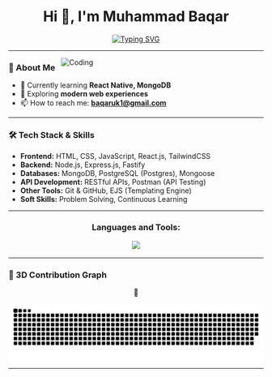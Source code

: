 <h1 align="center">Hi 👋, I'm Muhammad Baqar</h1>

<div align="center">
  <a href="https://git.io/typing-svg" align="center">
    <img
      src="https://readme-typing-svg.herokuapp.com?font=poppins&size=25&weight=900&pause=1000&color=8651F7&&center=true&vCenter=true&random=false&width=600&lines=Full-Stack+Developer+from+Pakistan+🇵🇰;Passionate+about+Web+%26+Mobile+Development;Always+Learning+%26+Building+%E2%9C%8C"
      alt="Typing SVG"
    />
  </a>
</div>

---

<img align="right" alt="Coding" width="400" src="https://camo.githubusercontent.com/1a28adbdab3fbb859ff593fcb88c8af70f97abebd21879da637ac2855d5a98ea/68747470733a2f2f7777772e77656232347a6f6e652e636f6d2f77702d636f6e74656e742f75706c6f6164732f323032322f30392f3263373738655f38396430396333383062376234613039626364626362333239633437333462335f6d76322e676966">

### 📌 About Me  
- 🌱 Currently learning **React Native, MongoDB**  
- 🚀 Exploring **modern web experiences**  
- 📫 How to reach me: **baqaruk1@gmail.com**  

---

### 🛠️ Tech Stack & Skills  

- **Frontend:** HTML, CSS, JavaScript, React.js, TailwindCSS  
- **Backend:** Node.js, Express.js, Fastify  
- **Databases:** MongoDB, PostgreSQL (Postgres), Mongoose  
- **API Development:** RESTful APIs, Postman (API Testing)  
- **Other Tools:** Git & GitHub, EJS (Templating Engine)  
- **Soft Skills:** Problem Solving, Continuous Learning  

---

<h3 align="center">Languages and Tools:</h3>
<p align="center"> 
  <img src="https://skillicons.dev/icons?i=html,css,js,react,tailwind,nodejs,express,mongodb,postgres,redux,git,github,postman" />
</p>

---




### 🎨 3D Contribution Graph  

<p align="center">
     🐍
</p>

<p align="center">
  <img src="https://raw.githubusercontent.com/platane/platane/output/github-contribution-grid-snake.svg" />
</p>

---
